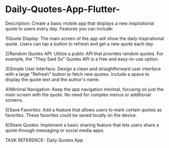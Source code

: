 # Daily-Quotes-App-Flutter-
Description: Create a basic mobile app that displays a new inspirational quote to users
every day.
Features you can include:

1)Quote Display: The main screen of the app will show the daily inspirational quote.
Users can tap a button to refresh and get a new quote each day.

2)Random Quotes API: Utilize a public API that provides random quotes. For example,
the "They Said So" Quotes API is a free and easy-to-use option.

3)Simple User Interface: Design a clean and straightforward user interface with a large
"Refresh" button to fetch new quotes. Include a space to display the quote text and the
author's name.

4)Minimal Navigation: Keep the app navigation minimal, focusing on just the main
screen with the quote. No need for complex menus or additional screens.

5)Save Favorites: Add a feature that allows users to mark certain quotes as favorites.
These favorites could be saved locally on the device.

6)Share Quotes: Implement a basic sharing feature that lets users share a quote through
messaging or social media apps.

TASK REFERENCE- Daily Quotes App
